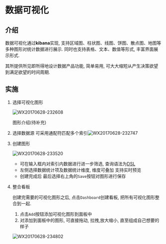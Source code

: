# 数据可视化

## 介绍

数据可视化通过**kibana**实现, 支持区域图、柱状图、线图、饼图、散点图、地图等多种图形对统计数据进行展示. 同时也支持表格、文本、数值等形式, 丰富界面展示形式.

其所提供所见即所得地设计数据产品功能, 简单易用, 可大大缩短从产生决策欲望到满足欲望的时间周期.

## 实施

1. 选择可视化图形

   ![WX20170628-232608](https://ws1.sinaimg.cn/large/006tKfTcly1fh1co647a0j30pu0qb435.jpg)

   图形介绍(待补充)

2. 选择数据源 可采用通配符匹配多个索引![WX20170628-232747](https://ws1.sinaimg.cn/large/006tKfTcly1fh1co6dresj30km06l74d.jpg)

3. 创建图形

   ![WX20170628-233520](https://ws1.sinaimg.cn/large/006tKfTcly1fh1co7c6a3j31h90rzad5.jpg)

   - 可在输入框内对索引内数据进行进一步筛选, 查询语法为[DSL]()
   - 左侧选择数据统计项及数据统计维度, 维度可叠加 支持实时预览
   - 创建完成后 最后选择右上角的`Save`按钮对图形进行保存

4. 整合看板

   创建完需要的可视化图形之后, 点击`Dashboard`创建看板, 把所有可视化图形整合到一起. 
   1. 点击`Add`按钮添加可视化图形到面板中
   2. 对添加到面板中的图形, 可直接拖动, 拉拽,放大缩小, 直至组成自己想要的样子

   ![WX20170628-234802](https://ws1.sinaimg.cn/large/006tKfTcly1fh1co6uqfij31fo0pxdj4.jpg)

   ​

​	